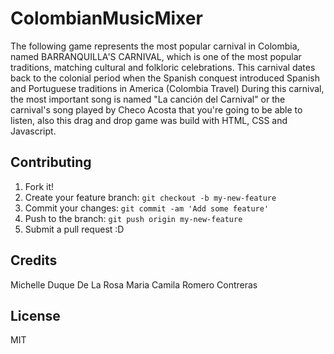# ColombianMusicMixer

The following game represents the most popular carnival in Colombia, named BARRANQUILLA'S CARNIVAL, which is one of the most popular traditions, matching cultural and folkloric celebrations. This carnival dates back to the colonial period when the Spanish conquest introduced Spanish and Portuguese traditions in America (Colombia Travel) During this carnival, the most important song is named "La canción del Carnival" or the carnival's song played by Checo Acosta that you're going to be able to listen, also this drag and drop game was build with HTML, CSS and Javascript.

## Contributing

1. Fork it!
2. Create your feature branch: `git checkout -b my-new-feature`
3. Commit your changes: `git commit -am 'Add some feature'`
4. Push to the branch: `git push origin my-new-feature`
5. Submit a pull request :D

## Credits

Michelle Duque De La Rosa
Maria Camila Romero Contreras

## License

MIT
